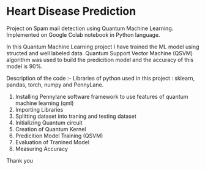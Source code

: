 # Heart Disease Prediction

Project on Spam mail detection using Quantum Machine Learning. Implemented on Google Colab notebook in Python language.

In this Quantum Machine Learning project I have trained the ML model using structed and well labeled data. Quantum Support Vector Machine (QSVM) algorithm was used to build the predicition model and the accuracy of this model is 90%.

Description of the code :- Libraries of python used in this project : sklearn, pandas, torch, numpy and PennyLane.

1. Installing Pennylane software framework to use features of quantum machine learning (qml)
2. Importing Libraries
3. Splitting dataset into traning and testing dataset
4. Initializing Quantum circuit
5. Creation of Quantum Kernel
6. Predicition Model Training (QSVM)
7. Evaluation of Tranined Model
8. Measuring Accuracy

Thank you
